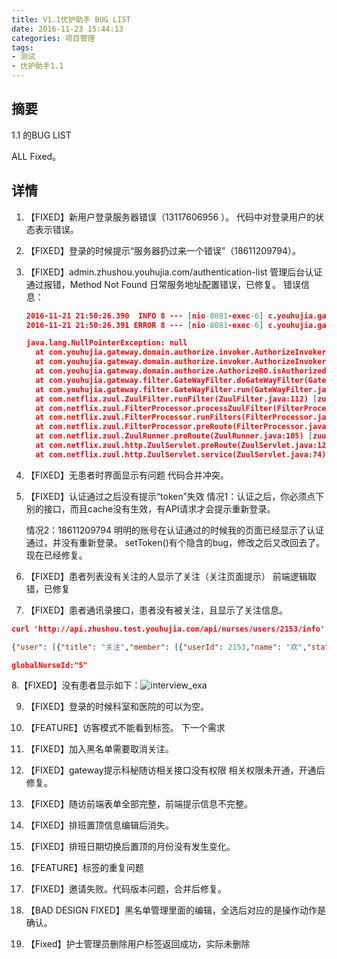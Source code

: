 ```yaml
---
title: V1.1优护助手 BUG LIST
date: 2016-11-23 15:44:13
categories: 项目管理
tags:
- 测试
- 优护助手1.1
---
```


## 摘要
1.1 的BUG LIST

ALL Fixed。
<!--more-->

## 详情
1. 【FIXED】新用户登录服务器错误（13117606956 ）。
   代码中对登录用户的状态表示错误。 

2. 【FIXED】登录的时候提示“服务器扔过来一个错误”（18611209794）。

3. 【FIXED】admin.zhushou.youhujia.com/authentication-list 管理后台认证通过报错，Method Not Found
    日常服务地址配置错误，已修复。
   错误信息：

   ```json
   2016-11-21 21:50:26.390  INFO 8 --- [nio-8081-exec-6] c.youhujia.gateway.filter.GateWayFilter  : {"data":{"authenticateResult":{"message4Show":"","pass":true},"context":{"method":"POST","uRI":"/api/nurses/msg/im/callback"}},"where":"GateWayFilter->doGateWayFilter"}
   2016-11-21 21:50:26.391 ERROR 8 --- [nio-8081-exec-6] c.youhujia.gateway.filter.GateWayFilter  : {"data":{"request":"/api/nurses/msg/im/callback","queryParam":{"CallbackCommand":["C2C.CallbackAfterSendMsg"],"SdkAppid":["123"]}},"errorCode":500,"errorExtraInfo":"","errorInfo":"unknown error","where":"GateWayFilter->handleException"}

   java.lang.NullPointerException: null
     at com.youhujia.gateway.domain.authorize.invoker.AuthorizeInvoker.isFilterMatch(AuthorizeInvoker.java:50) ~[gateway-0.0.1.jar!/:na]
     at com.youhujia.gateway.domain.authorize.invoker.AuthorizeInvoker.isAuthorized(AuthorizeInvoker.java:66) ~[gateway-0.0.1.jar!/:na]
     at com.youhujia.gateway.domain.authorize.AuthorizeBO.isAuthorized(AuthorizeBO.java:18) ~[gateway-0.0.1.jar!/:na]
     at com.youhujia.gateway.filter.GateWayFilter.doGateWayFilter(GateWayFilter.java:101) ~[gateway-0.0.1.jar!/:na]
     at com.youhujia.gateway.filter.GateWayFilter.run(GateWayFilter.java:63) ~[gateway-0.0.1.jar!/:na]
     at com.netflix.zuul.ZuulFilter.runFilter(ZuulFilter.java:112) [zuul-core-1.1.0.jar!/:1.1.0]
     at com.netflix.zuul.FilterProcessor.processZuulFilter(FilterProcessor.java:197) [zuul-core-1.1.0.jar!/:1.1.0]
     at com.netflix.zuul.FilterProcessor.runFilters(FilterProcessor.java:161) [zuul-core-1.1.0.jar!/:1.1.0]
     at com.netflix.zuul.FilterProcessor.preRoute(FilterProcessor.java:136) [zuul-core-1.1.0.jar!/:1.1.0]
     at com.netflix.zuul.ZuulRunner.preRoute(ZuulRunner.java:105) [zuul-core-1.1.0.jar!/:1.1.0]
     at com.netflix.zuul.http.ZuulServlet.preRoute(ZuulServlet.java:125) [zuul-core-1.1.0.jar!/:1.1.0]
     at com.netflix.zuul.http.ZuulServlet.service(ZuulServlet.java:74) [zuul-core-1.1.0.jar!/:1.1.0]
   ```


4. 【FIXED】无患者时界面显示有问题
   代码合并冲突。

5. 【FIXED】认证通过之后没有提示“token”失效 
   情况1：认证之后，你必须点下别的接口，而且cache没有生效，有API请求才会提示重新登录。

   情况2：18611209794 明明的账号在认证通过的时候我的页面已经显示了认证通过，并没有重新登录。
   setToken()有个隐含的bug，修改之后又改回去了。现在已经修复。

6. 【FIXED】患者列表没有关注的人显示了关注（关注页面提示）
   前端逻辑取错，已修复

7. 【FIXED】患者通讯录接口，患者没有被关注，且显示了关注信息。

``` json
curl 'http://api.zhushou.test.youhujia.com/api/nurses/users/2153/info' -H 'Authorization: MLyOdZWJrxyf1hoC9MzUfalaW4jlF715bnUITUrmPcebimghlOcmoiA5wRNp0O7dTMh8k5PTxPOckoisBmED62uisid7S6YnJtbSdIsqCMe7McMmeQOxmnqDLYLQcxmb' -H 'Origin: http://localhost:63342' -H 'Accept-Encoding: gzip, deflate, sdch' -H 'Accept-Language: zh-CN,zh;q=0.8,en;q=0.6' -H 'User-Agent: Mozilla/5.0 (iPhone; CPU iPhone OS 9_1 like Mac OS X) AppleWebKit/601.1.46 (KHTML, like Gecko) Version/9.0 Mobile/13B143 Safari/601.1' -H 'Access-Control-Allow-Methods: GET, POST, PUT, DELETE, OPTIONS' -H 'Access-Control-Allow-Origin: *' -H 'Accept: application/json' -H 'Referer: http://localhost:63342/YHZS-V1.2/src/index.html?818' -H 'Connection: keep-alive' -H 'Access-Control-Allow-Headers: X-Requested-With' --compressed
```

``` json
{"user": [{"title": "关注","member": [{"userId": 2153,"name": "欢","status": 1,"statusName": "已入院","avatarUrl": "img/title.png","patientRecord": {"admissionAt": "TODO","dischargeAt": "TODO","room": "TODO","bed": "TODO"},"tag": [{"tagId": 232,"tagType": 2,"tagName": "1","tagCategoryId": 0,"tagCategoryName": ""}]},{"userId": 2141,"name": "匿名","status": 1,"statusName": "已入院","avatarUrl": "http://yhjstatic.oss-cn-shanghai.aliyuncs.com/avatar/634638d5-5c20-6554-f297-a759f5da15af.jpg","patientRecord": {"admissionAt": "TODO","dischargeAt": "TODO","room": "TODO","bed": "TODO"},"tag": [{"tagId": 42,"tagType": 1,"tagName": "123","tagCategoryId": 0,"tagCategoryName": ""},{"tagId": 43,"tagType": 1,"tagName": "38","tagCategoryId": 0,"tagCategoryName": ""},{"tagId": 49,"tagType": 1,"tagName": "zhe ","tagCategoryId": 0,"tagCategoryName": ""},{"tagId": 52,"tagType": 1,"tagName": "bug","tagCategoryId": 0,"tagCategoryName": ""},{"tagId": 234,"tagType": 2,"tagName": "4","tagCategoryId": 0,"tagCategoryName": ""}]}]},{"title": "H","member": [{"userId": 2153,"name": "欢","status": 1,"statusName": "已入院","avatarUrl": "img/title.png","patientRecord": {"admissionAt": "TODO","dischargeAt": "TODO","room": "TODO","bed": "TODO"},"tag": [{"tagId": 232,"tagType": 2,"tagName": "1","tagCategoryId": 0,"tagCategoryName": ""}]}]},{"title": "J","member": [{"userId": 2149,"name": "佳佳鸿","status": 1,"statusName": "已入院","avatarUrl": "http://wx.qlogo.cn/mmopen/Q3auHgzwzM4pYCnafgVyzhTFQ1qdK0J0PegEYFYicN5X39dRq05KvJeTiad9dwTD1eY4EOYPsyaicbUcDBWoyhIKQ3b9H4j9jgib8Qa6C9gpibxY/0","patientRecord": {"admissionAt": "TODO","dischargeAt": "TODO","room": "TODO","bed": "TODO"},"tag": [{"tagId": 48,"tagType": 1,"tagName": "wo","tagCategoryId": 0,"tagCategoryName": ""},{"tagId": 51,"tagType": 1,"tagName": "bushi 48","tagCategoryId": 0,"tagCategoryName": ""}]}]},{"title": "L","member": [{"userId": 2138,"name": "liumingmin","status": 1,"statusName": "已入院","avatarUrl": "http://wx.qlogo.cn/mmopen/ZkIKhtgbfkCXGMhiapU8rfogiaLuZQjAWjhjCMnb1sQl2dQoRMQMJXia09FsMjqj94jjo9SyLHExh7H5XCBCsibabETiaO3tfdmeb/0","patientRecord": {"admissionAt": "TODO","dischargeAt": "TODO","room": "TODO","bed": "TODO"},"tag": [{"tagId": 43,"tagType": 1,"tagName": "38","tagCategoryId": 0,"tagCategoryName": ""},{"tagId": 49,"tagType": 1,"tagName": "zhe ","tagCategoryId": 0,"tagCategoryName": ""}]}]},{"title": "N","member": [{"userId": 2141,"name": "匿名","status": 1,"statusName": "已入院","avatarUrl": "http://yhjstatic.oss-cn-shanghai.aliyuncs.com/avatar/634638d5-5c20-6554-f297-a759f5da15af.jpg","patientRecord": {"admissionAt": "TODO","dischargeAt": "TODO","room": "TODO","bed": "TODO"},"tag": [{"tagId": 42,"tagType": 1,"tagName": "123","tagCategoryId": 0,"tagCategoryName": ""},{"tagId": 43,"tagType": 1,"tagName": "38","tagCategoryId": 0,"tagCategoryName": ""},{"tagId": 49,"tagType": 1,"tagName": "zhe ","tagCategoryId": 0,"tagCategoryName": ""},{"tagId": 52,"tagType": 1,"tagName": "bug","tagCategoryId": 0,"tagCategoryName": ""},{"tagId": 234,"tagType": 2,"tagName": "4","tagCategoryId": 0,"tagCategoryName": ""}]}]}],"result": {"success": true}}

```

``` json
globalNurseId:"5"
```


8.【FIXED】没有患者显示如下：![interview_exa](/media/interview_exam.png)

9. 【FIXED】登录的时候科室和医院的可以为空。


10. 【FEATURE】访客模式不能看到标签。
    下一个需求
11. 【FIXED】加入黑名单需要取消关注。
12. 【FIXED】gateway提示科秘随访相关接口没有权限
     相关权限未开通，开通后修复。
13. 【FIXED】随访前端表单全部完整，前端提示信息不完整。
14. 【FIXED】排班置顶信息编辑后消失。
15. 【FIXED】排班日期切换后置顶的月份没有发生变化。
16. 【FEATURE】标签的重复问题
17. 【FIXED】邀请失败。代码版本问题，合并后修复。
18. 【BAD DESIGN FIXED】黑名单管理里面的编辑，全选后对应的是操作动作是确认。
19. 【Fixed】护士管理员删除用户标签返回成功，实际未删除

